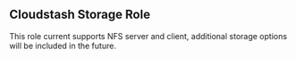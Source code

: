 Cloudstash Storage Role
-----------------------

This role current supports NFS server and client, additional storage
options will be included in the future.